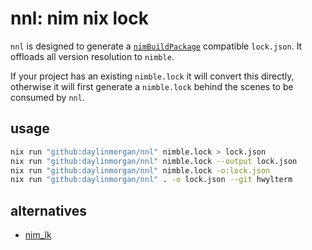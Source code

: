 # nnl: nim nix lock

`nnl` is designed to generate a [`nimBuildPackage`](nimBuildPackageUrl) compatible `lock.json`.
It offloads all version resolution to `nimble`.

If your project has an existing `nimble.lock` it will convert this directly,
otherwise it will first generate a `nimble.lock` behind the scenes to be consumed by `nnl`.

## usage

```sh
nix run "github:daylinmorgan/nnl" nimble.lock > lock.json
nix run "github:daylinmorgan/nnl" nimble.lock --output lock.json
nix run "github:daylinmorgan/nnl" nimble.lock -o:lock.json
nix run "github:daylinmorgan/nnl" . -o lock.json --git hwylterm
```

## alternatives

- [nim_lk](https://git.sr.ht/~ehmry/nim_lk)

[nimBuildPackageUrl]: https://github.com/NixOS/nixpkgs/blob/master/doc/languages-frameworks/nim.section.md#buildnimpackage-buildnimpackage
